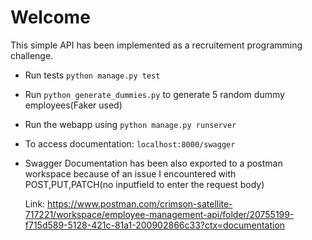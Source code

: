 # Welcome

This simple API has been implemented as a recruitement 
programming challenge.
- Run tests `python manage.py test`
- Run `python generate_dummies.py` to generate 5 random dummy employees(Faker used)
- Run the webapp using ```python manage.py runserver```

- To access documentation:
`localhost:8000/swagger`
- Swagger Documentation has been also exported to a postman workspace
because of an issue I encountered with POST,PUT,PATCH(no inputfield to enter the request body)

    Link: https://www.postman.com/crimson-satellite-717221/workspace/employee-management-api/folder/20755199-f715d589-5128-421c-81a1-200902866c33?ctx=documentation
 
